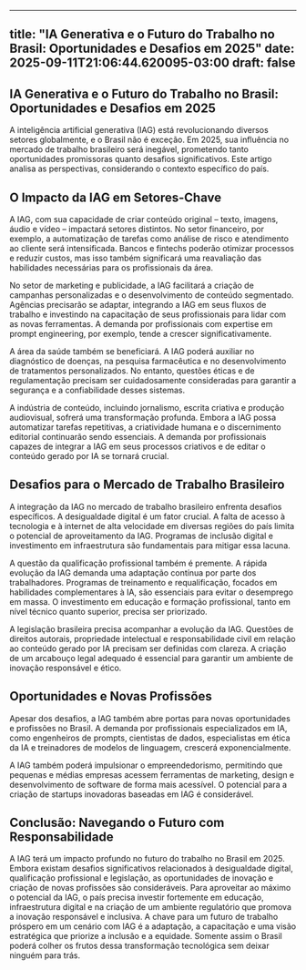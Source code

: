 
---
title: "IA Generativa e o Futuro do Trabalho no Brasil: Oportunidades e Desafios em 2025"
date: 2025-09-11T21:06:44.620095-03:00
draft: false
---

## IA Generativa e o Futuro do Trabalho no Brasil: Oportunidades e Desafios em 2025

A inteligência artificial generativa (IAG) está revolucionando diversos setores globalmente, e o Brasil não é exceção.  Em 2025, sua influência no mercado de trabalho brasileiro será inegável, prometendo tanto oportunidades promissoras quanto desafios significativos.  Este artigo analisa as perspectivas, considerando o contexto específico do país.

## O Impacto da IAG em Setores-Chave

A IAG, com sua capacidade de criar conteúdo original – texto, imagens, áudio e vídeo – impactará setores distintos.  No setor financeiro, por exemplo, a automatização de tarefas como análise de risco e atendimento ao cliente será intensificada.  Bancos e fintechs poderão otimizar processos e reduzir custos, mas isso também significará uma reavaliação das habilidades necessárias para os profissionais da área.

No setor de marketing e publicidade, a IAG facilitará a criação de campanhas personalizadas e o desenvolvimento de conteúdo segmentado.  Agências precisarão se adaptar, integrando a IAG em seus fluxos de trabalho e investindo na capacitação de seus profissionais para lidar com as novas ferramentas.  A demanda por profissionais com expertise em prompt engineering, por exemplo, tende a crescer significativamente.

A área da saúde também se beneficiará.  A IAG poderá auxiliar no diagnóstico de doenças, na pesquisa farmacêutica e no desenvolvimento de tratamentos personalizados.  No entanto, questões éticas e de regulamentação precisam ser cuidadosamente consideradas para garantir a segurança e a confiabilidade desses sistemas.

A indústria de conteúdo, incluindo jornalismo, escrita criativa e produção audiovisual, sofrerá uma transformação profunda.  Embora a IAG possa automatizar tarefas repetitivas, a criatividade humana e o discernimento editorial continuarão sendo essenciais.  A demanda por profissionais capazes de integrar a IAG em seus processos criativos e de editar o conteúdo gerado por IA se tornará crucial.

## Desafios para o Mercado de Trabalho Brasileiro

A integração da IAG no mercado de trabalho brasileiro enfrenta desafios específicos. A desigualdade digital é um fator crucial.  A falta de acesso à tecnologia e à internet de alta velocidade em diversas regiões do país limita o potencial de aproveitamento da IAG.  Programas de inclusão digital e investimento em infraestrutura são fundamentais para mitigar essa lacuna.

A questão da qualificação profissional também é premente.  A rápida evolução da IAG demanda uma adaptação contínua por parte dos trabalhadores.  Programas de treinamento e requalificação, focados em habilidades complementares à IA, são essenciais para evitar o desemprego em massa.  O investimento em educação e formação profissional, tanto em nível técnico quanto superior, precisa ser priorizado.

A legislação brasileira precisa acompanhar a evolução da IAG.  Questões de direitos autorais, propriedade intelectual e responsabilidade civil em relação ao conteúdo gerado por IA precisam ser definidas com clareza.  A criação de um arcabouço legal adequado é essencial para garantir um ambiente de inovação responsável e ético.

## Oportunidades e Novas Profissões

Apesar dos desafios, a IAG também abre portas para novas oportunidades e profissões no Brasil.  A demanda por profissionais especializados em IA, como engenheiros de prompts, cientistas de dados, especialistas em ética da IA e treinadores de modelos de linguagem, crescerá exponencialmente.

A IAG também poderá impulsionar o empreendedorismo, permitindo que pequenas e médias empresas acessem ferramentas de marketing, design e desenvolvimento de software de forma mais acessível.  O potencial para a criação de startups inovadoras baseadas em IAG é considerável.

## Conclusão: Navegando o Futuro com Responsabilidade

A IAG terá um impacto profundo no futuro do trabalho no Brasil em 2025.  Embora existam desafios significativos relacionados à desigualdade digital, qualificação profissional e legislação, as oportunidades de inovação e criação de novas profissões são consideráveis.  Para aproveitar ao máximo o potencial da IAG, o país precisa investir fortemente em educação, infraestrutura digital e na criação de um ambiente regulatório que promova a inovação responsável e inclusiva.  A chave para um futuro de trabalho próspero em um cenário com IAG é a adaptação, a capacitação e uma visão estratégica que priorize a inclusão e a equidade.  Somente assim o Brasil poderá colher os frutos dessa transformação tecnológica sem deixar ninguém para trás.
